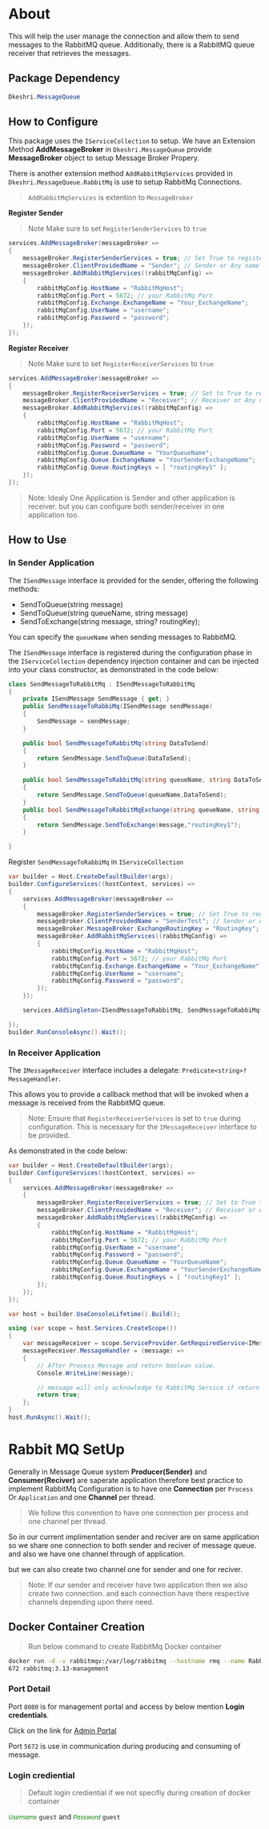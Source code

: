 ﻿# About

This will help the user manage the connection and allow them to send messages to the RabbitMQ queue. 
Additionally, there is a RabbitMQ queue receiver that retrieves the messages.

## Package Dependency
```csharp
Dkeshri.MessageQueue
```
## How to Configure

This package uses the `IServiceCollection` to setup. We have an Extension Method **AddMessageBroker** in `Dkeshri.MessageQueue` provide **MessageBroker** object to setup Message Broker Propery.

There is another extension method `AddRabbitMqServices` provided in `Dkeshri.MessageQueue.RabbitMq` is use to setup RabbitMq Connections. 

> `AddRabbitMqServices` is extention to `MessageBroker`

**Register Sender**
> Note Make sure to set `RegisterSenderServices` to `true`
```csharp
services.AddMessageBroker(messageBroker =>
{
    messageBroker.RegisterSenderServices = true; // Set True to register Sender services
    messageBroker.ClientProvidedName = "Sender"; // Sender or Any name you like
    messageBroker.AddRabbitMqServices((rabbitMqConfig) =>
    {
        rabbitMqConfig.HostName = "RabbitMqHost";
        rabbitMqConfig.Port = 5672; // your RabbitMq Port
        rabbitMqConfig.Exchange.ExchangeName = "Your_ExchangeName";
        rabbitMqConfig.UserName = "username";
        rabbitMqConfig.Password = "password";
    });
});
```

**Register Receiver**

> Note Make sure to set `RegisterReceiverServices` to `true`

```csharp
services.AddMessageBroker(messageBroker =>
{
    messageBroker.RegisterReceiverServices = true; // Set to True to register Receiver services.
    messageBroker.ClientProvidedName = "Receiver"; // Receiver or Any name you like
    messageBroker.AddRabbitMqServices((rabbitMqConfig) =>
    {
        rabbitMqConfig.HostName = "RabbitMqHost";
        rabbitMqConfig.Port = 5672; // your RabbitMq Port
        rabbitMqConfig.UserName = "username";
        rabbitMqConfig.Password = "password";
        rabbitMqConfig.Queue.QueueName = "YourQueueName";
        rabbitMqConfig.Queue.ExchangeName = "YourSenderExchangeName";
        rabbitMqConfig.Queue.RoutingKeys = [ "routingKey1" ];
    });
});
```

> Note: Idealy One Application is Sender and other application is receiver. but you can configure both sender/receiver in one application too. 


## How to Use

### In Sender Application

The `ISendMessage` interface is provided for the sender, offering the following methods:

* SendToQueue(string message)
* SendToQueue(string queueName, string message)
* SendToExchange(string message, string? routingKey);

You can specify the `queueName` when sending messages to RabbitMQ.

The `ISendMessage` interface is registered during the configuration phase in the `IServiceCollection` dependency injection container and can be injected into your class constructor, as demonstrated in the code below:

```csharp
class SendMessageToRabbitMq : ISendMessageToRabbitMq
{
    private ISendMessage SendMessage { get; }
    public SendMessageToRabbiMq(ISendMessage sendMessage)
    {
        SendMessage = sendMessage;
    }

    public bool SendMessageToRabbitMq(string DataToSend)
    {
        return SendMessage.SendToQueue(DataToSend);
    }

    public bool SendMessageToRabbitMq(string queueName, string DataToSend)
    {
        return SendMessage.SendToQueue(queueName,DataToSend);
    }
    public bool SendMessageToRabbitMqExchange(string queueName, string DataToSend)
    {
        return SendMessage.SendToExchange(message,"routingKey1");
    }

}
```
Register `SendMessageToRabbiMq` in `IServiceCollection`

```csharp
var builder = Host.CreateDefaultBuilder(args);
builder.ConfigureServices((hostContext, services) =>
{
    services.AddMessageBroker(messageBroker =>
    {
        messageBroker.RegisterSenderServices = true; // Set True to register Sender services
        messageBroker.ClientProvidedName = "SenderTest"; // Sender or Any name you like
        messageBroker.MessageBroker.ExchangeRoutingKey = "RoutingKey";
        messageBroker.AddRabbitMqServices((rabbitMqConfig) =>
        {
            rabbitMqConfig.HostName = "RabbitMqHost";
            rabbitMqConfig.Port = 5672; // your RabbitMq Port
            rabbitMqConfig.Exchange.ExchangeName = "Your_ExchangeName";
            rabbitMqConfig.UserName = "username";
            rabbitMqConfig.Password = "password";
        });
    });

    services.AddSingleton<ISendMessageToRabbitMq, SendMessageToRabbiMq>();

});
builder.RunConsoleAsync().Wait();
```


### In Receiver Application

The `IMessageReceiver` interface includes a delegate:
`Predicate<string>? MessageHandler`.

This allows you to provide a callback method that will be invoked when a message is received from the RabbitMQ queue.

> Note: Ensure that `RegisterReceiverServices` is set to `true` during configuration. This is necessary for the `IMessageReceiver` interface to be provided. 

As demonstrated in the code below:

```csharp
var builder = Host.CreateDefaultBuilder(args);
builder.ConfigureServices((hostContext, services) =>
{
    services.AddMessageBroker(messageBroker =>
    {
        messageBroker.RegisterReceiverServices = true; // Set to True to register Receiver services.
        messageBroker.ClientProvidedName = "Receiver"; // Receiver or Any name you like
        messageBroker.AddRabbitMqServices((rabbitMqConfig) =>
        {
            rabbitMqConfig.HostName = "RabbitMqHost";
            rabbitMqConfig.Port = 5672; // your RabbitMq Port
            rabbitMqConfig.UserName = "username";
            rabbitMqConfig.Password = "password";
            rabbitMqConfig.Queue.QueueName = "YourQueueName";
            rabbitMqConfig.Queue.ExchangeName = "YourSenderExchangeName";
            rabbitMqConfig.Queue.RoutingKeys = [ "routingKey1" ];
        });
    });
});

var host = builder.UseConsoleLifetime().Build();

using (var scope = host.Services.CreateScope())
{
    var messageReceiver = scope.ServiceProvider.GetRequiredService<IMessageReceiver>();
    messageReceiver.MessageHandler = (message) =>
    {
        // After Process Message and return boolean value.
        Console.WriteLine(message);

        // message will only acknowledge to RabbitMq Service if return true.
        return true; 
    };
}
host.RunAsync().Wait();
```

# Rabbit MQ SetUp

Generally in Message Queue system __Producer(Sender)__ and __Consumer(Reciver)__ are saperate application therefore 
best practice to implement RabbitMq Configuration is to have one __Connection__ per `Process` Or `Application` and one __Channel__ per thread.

> We follow this convention to have one connection per process and one channel per thread.

So in our current implimentation sender and reciver are on same application so we share one connection to both sender and reciver of message queue.
and also we have one channel through of application.

but we can also create two channel one for sender and one for reciver.

> Note: If our sender and receiver have two application then we also create two connection. and each connection have there respective channels depending upon there need. 

## Docker Container Creation

> Run below command to create RabbitMq Docker container

```bash
docker run -d -v rabbitmqv:/var/log/rabbitmq --hostname rmq --name RabbitMqServer -p 5672:5672 -p 8080:15
672 rabbitmq:3.13-management
```
### Port Detail

Port `8080` is for management portal and access by below mention __Login credentials__.

Click on the link for <a href='http://localhost:8080/'>Admin Portal</a>

Port `5672` is use in communication during producing and consuming of message.

### Login crediential

> Default login crediential if we not specifiy during creation of docker container

<small style='color:green'>_Username_</small> `guest` and <small style='color:green'>_Password_</small> `guest`
 

